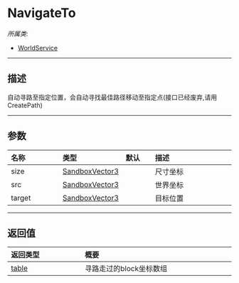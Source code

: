 # NavigateTo

*所属类*:
* [WorldService](/Api/Classes/GamePlay/WorldService.md)
------------------------------------------------------------------------------------------
## 描述

自动寻路至指定位置，会自动寻找最佳路径移动至指定点(接口已经废弃,请用CreatePath)

------------------------------------------------------------------------------------------
## 参数

|<div style="width:100px">名称</div>|<div style="width:100px">类型</div>|<div style="width:50px">默认</div>|<div style="width:350px">描述</div>|
|:---|:---|:---|:---|
|size|[SandboxVector3](/Api/Enums/SandboxVector3.md)||尺寸坐标|
|src|[SandboxVector3](/Api/Enums/SandboxVector3.md)||世界坐标|
|target|[SandboxVector3](/Api/Enums/SandboxVector3.md)||目标位置|

------------------------------------------------------------------------------------------
## 返回值

|<div style="width:150px">返回类型</div>|<div style="width:520px">概要</div>|
|:---|:---|
|[table](/Api/DataType/Table.md)|寻路走过的block坐标数组|
